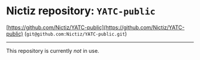 # Nictiz repository: `YATC-public`

[https://github.com/Nictiz/YATC-public](https://github.com/Nictiz/YATC-public) (`git@github.com:Nictiz/YATC-public.git`)

-------

This repository is currently *not* in use.